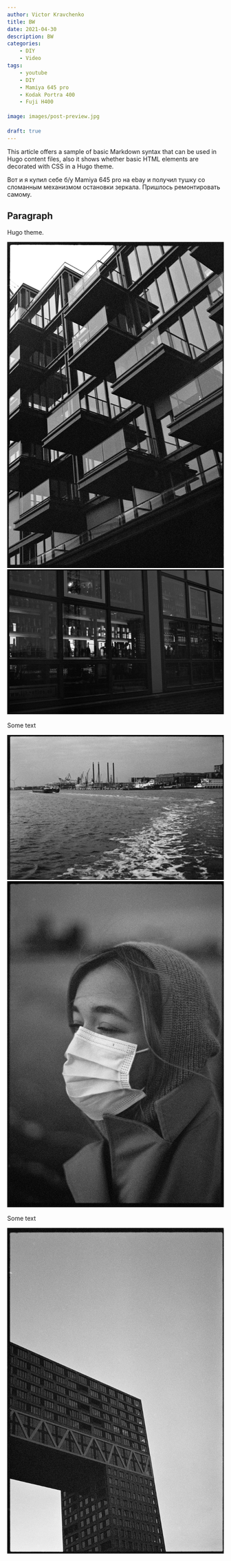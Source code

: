 ```yaml
---
author: Victor Kravchenko
title: BW
date: 2021-04-30
description: BW
categories:
    - DIY
    - Video
tags:
    - youtube
    - DIY
    - Mamiya 645 pro
    - Kodak Portra 400
    - Fuji H400

image: images/post-preview.jpg

draft: true
---
```


This article offers a sample of basic Markdown syntax that can be used in Hugo content files, also it shows whether basic HTML elements are decorated with CSS in a Hugo theme.
<!--more-->

Вот и я купил себе б/у Mamiya 645 pro на ebay и получил тушку со сломанным механизмом остановки зеркала. Пришлось ремонтировать самому.

## Paragraph

Hugo theme.

![](images/bw-00001.jpg) 
![](images/bw-00002.jpg) 

Some text

![](images/bw-00003.jpg) 
![](images/bw-00004.jpg) 

Some text

![](images/bw-00005.jpg) 
